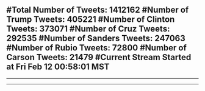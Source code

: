 #Total Number of Tweets: 1412162 
#Number of Trump Tweets: 405221
#Number of Clinton Tweets: 373071
#Number of Cruz Tweets: 292535
#Number of Sanders Tweets: 247063
#Number of Rubio Tweets: 72800
#Number of Carson Tweets: 21479
#Current Stream Started at Fri Feb 12 00:58:01 MST
---
---
---
